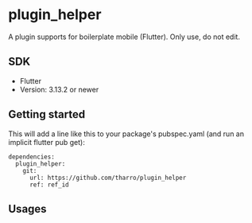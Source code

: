 # plugin_helper
A plugin supports for boilerplate mobile (Flutter). Only use, do not edit.

## SDK
 - Flutter
 - Version: 3.13.2 or newer
 
## Getting started
This will add a line like this to your package's pubspec.yaml (and run an implicit flutter pub get):
```
dependencies:
  plugin_helper:
    git:
      url: https://github.com/tharro/plugin_helper
      ref: ref_id
```

## Usages
